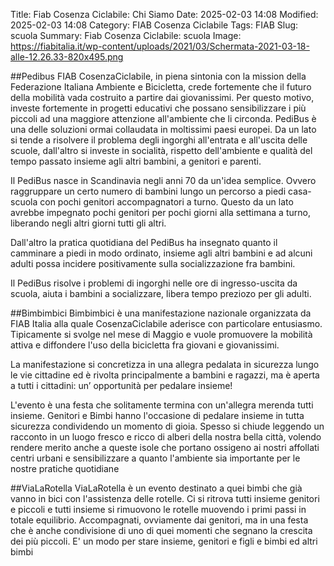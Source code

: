 Title: Fiab Cosenza Ciclabile: Chi Siamo
Date: 2025-02-03 14:08
Modified: 2025-02-03 14:08
Category: FIAB Cosenza Ciclabile
Tags: FIAB
Slug: scuola
Summary: Fiab Cosenza Ciclabile: scuola
Image: https://fiabitalia.it/wp-content/uploads/2021/03/Schermata-2021-03-18-alle-12.26.33-820x495.png


##Pedibus
FIAB CosenzaCiclabile, in piena sintonia con la mission della Federazione Italiana Ambiente e Bicicletta, crede fortemente che il futuro della mobilità vada costruito a partire dai giovanissimi. Per questo motivo, investe fortemente in progetti educativi che possano sensibilizzare i più piccoli ad una maggiore attenzione all'ambiente che li circonda.
PediBus è una delle soluzioni ormai collaudata in moltissimi paesi europei. Da un lato si tende a risolvere il problema degli ingorghi all'entrata e all'uscita delle scuole, dall'altro si investe in socialità, rispetto dell'ambiente e qualità del tempo passato insieme agli altri bambini, a genitori e parenti.

Il PediBus nasce in Scandinavia negli anni 70 da un'idea semplice. Ovvero raggruppare un certo numero di bambini lungo un percorso a piedi casa-scuola con pochi genitori accompagnatori a turno. Questo da un lato avrebbe impegnato pochi genitori per pochi giorni alla settimana a turno, liberando negli altri giorni tutti gli altri.

Dall'altro la pratica quotidiana del PediBus ha insegnato quanto il camminare a piedi in modo ordinato, insieme agli altri bambini e ad alcuni adulti possa incidere positivamente sulla socializzazione fra bambini. 

Il PediBus risolve i problemi di ingorghi nelle ore di ingresso-uscita da scuola, aiuta i bambini a socializzare, libera tempo preziozo per gli adulti.

##Bimbimbici
Bimbimbici è una manifestazione nazionale organizzata da FIAB Italia alla quale CosenzaCiclabile aderisce con particolare entusiasmo. Tipicamente si svolge nel mese di Maggio e vuole promuovere la mobilità attiva e diffondere l'uso della bicicletta fra giovani e giovanissimi.

La manifestazione si concretizza in una allegra pedalata in sicurezza lungo le vie cittadine ed è rivolta principalmente a bambini e ragazzi, ma è aperta a tutti i cittadini: un’ opportunità per pedalare insieme!

L'evento è una festa che solitamente termina con un'allegra merenda tutti insieme. Genitori e Bimbi hanno l'occasione di pedalare insieme in tutta sicurezza condividendo un momento di gioia. Spesso si chiude leggendo un racconto in un luogo fresco e ricco di alberi della nostra bella città, volendo rendere merito anche a queste isole che portano ossigeno ai nostri affollati centri urbani e sensibilizzare a quanto l'ambiente sia importante per le nostre pratiche quotidiane

##ViaLaRotella
ViaLaRotella è un evento destinato a quei bimbi che già vanno in bici con l'assistenza delle rotelle. Ci si ritrova tutti insieme genitori e piccoli e tutti insieme si rimuovono le rotelle muovendo i primi passi in totale equilibrio. Accompagnati, ovviamente dai genitori, ma in una festa che è anche condivisione di uno di quei momenti che segnano la crescita dei più piccoli. E' un modo per stare insieme, genitori e figli e bimbi ed altri bimbi